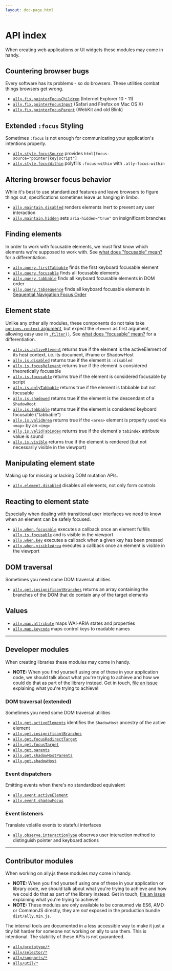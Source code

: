```yaml
---
layout: doc-page.html
---
```


# API index

When creating web applications or UI widgets these modules may come in handy.


## Countering browser bugs

Every software has its problems - so do browsers. These utilities combat things browsers get wrong.

* [`ally.fix.pointerFocusChildren`](fix/pointer-focus-children.md) (Internet Explorer 10 - 11)
* [`ally.fix.pointerFocusInput`](fix/pointer-focus-input.md) (Safari and Firefox on Mac OS X)
* [`ally.fix.pointerFocusParent`](fix/pointer-focus-parent.md) (WebKit and old Blink)


## Extended `:focus` Styling

Sometimes `:focus` is not enough for communicating your application's intentions properly.

* [`ally.style.focusSource`](style/focus-source.md) provides `html[focus-source="pointer|key|script"]`
* [`ally.style.focusWithin`](style/focus-within.md) polyfills `:focus-within` with `.ally-focus-within`


## Altering browser focus behavior

While it's best to use standardized features and leave browsers to figure things out, specifications sometimes leave us hanging in limbo.

* [`ally.maintain.disabled`](maintain/disabled.md) renders elements inert to prevent any user interaction
* [`ally.maintain.hidden`](maintain/hidden.md) sets `aria-hidden="true"` on insignificant branches


## Finding elements

In order to work with focusable elements, we must first know which elements we're supposed to work with. See [what does "focusable" mean?](../what-is-focusable.md) for a differentiation.

* [`ally.query.firstTabbable`](query/first-tabbable.md) finds the first keyboard focusable element
* [`ally.query.focusable`](query/focusable.md) finds all focusable elements
* [`ally.query.tabbable`](query/tabbable.md) finds all keyboard focusable elements in DOM order
* [`ally.query.tabsequence`](query/tabsequence.md) finds all keyboard focusable elements in [Sequential Navigation Focus Order](../../concepts.md#Sequential-navigation-focus-order)


## Element state

Unlike any other ally modules, these components do not take take [`options.context` argument](concepts.md#Single-options-argument), but expect the `element` as first argument, allowing easy use in [`.filter()`](https://developer.mozilla.org/en-US/docs/Web/JavaScript/Reference/Global_Objects/Array/filter). See [what does "focusable" mean?](../what-is-focusable.md) for a differentiation.

* [`ally.is.activeElement`](is/active-element.md) returns true if the element is the activeElement of its host context, i.e. its document, iFrame or ShadowHost
* [`ally.is.disabled`](is/disabled.md) returns true if the element is `:disabled`
* [`ally.is.focusRelevant`](is/focus-relevant.md) returns true if the element is considered theoretically focusable
* [`ally.is.focusable`](is/focusable.md) returns true if the element is considered focusable by script
* [`ally.is.onlyTabbable`](is/only-tabbable.md) returns true if the element is tabbable but not focusable
* [`ally.is.shadowed`](is/shadowed.md) returns true if the element is the descendant of a `ShadowRoot`
* [`ally.is.tabbable`](is/tabbable.md) returns true if the element is considered keyboard focusable ("tabbable")
* [`ally.is.validArea`](is/valid-area.md) returns true if the `<area>` element is properly used via `<map>` by an `<img>`
* [`ally.is.validTabindex`](is/valid-tabindex.md) returns true if the element's `tabindex` attribute value is sound
* [`ally.is.visible`](is/visible.md) returns true if the element is rendered (but not necessarily visible in the viewport)


## Manipulating element state

Making up for missing or lacking DOM mutation APIs.

* [`ally.element.disabled`](element/disabled.md) disables all elements, not only form controls


## Reacting to element state

Especially when dealing with transitional user interfaces we need to know when an element can be safely focused.

* [`ally.when.focusable`](when/focusable.md) executes a callback once an element fulfills [`ally.is.focusable`](is/focusable.md) and is visible in the viewport
* [`ally.when.key`](when/key.md) executes a callback when a given key has been pressed
* [`ally.when.visibleArea`](when/visible-area.md) executes a callback once an element is visible in the viewport


## DOM traversal

Sometimes you need some DOM traversal utilities

* [`ally.get.insignificantBranches`](get/insignificant-branches.md) returns an array containing the branches of the DOM that do contain any of the target elements


## Values

* [`ally.map.attribute`](map/attribute.md) maps WAI-ARIA states and properties
* [`ally.map.keycode`](map/keycode.md) maps control keys to readable names


---

## Developer modules

When creating libraries these modules may come in handy.

* **NOTE:** When you find yourself using one of these in your application code, we should talk about what you're trying to achieve and how we could do that as part of the library instead. Get in touch, [file an issue](https://github.com/medialize/ally.js/issues) explaining what you're trying to achieve!


### DOM traversal (extended)

Sometimes you need some DOM traversal utilities

* [`ally.get.activeElements`](get/active-elements.md) identifies the `ShadowHost` ancestry of the active element
* [`ally.get.insignificantBranches`](get/insignificant-branches.md)
* [`ally.get.focusRedirectTarget`](get/focus-redirect-target.md)
* [`ally.get.focusTarget`](get/focus-target.md)
* [`ally.get.parents`](get/parents.md)
* [`ally.get.shadowHostParents`](get/shadow-host-parents.md)
* [`ally.get.shadowHost`](get/shadow-host.md)


### Event dispatchers

Emitting events when there's no standardized equivalent

* [`ally.event.activeElement`](event/active-element.md)
* [`ally.event.shadowFocus`](event/shadow-focus.md)


### Event listeners

Translate volatile events to stateful interfaces

* [`ally.observe.interactionType`](observe/interaction-type.md) observes user interaction method to distinguish pointer and keyboard actions


---

## Contributor modules

When working on ally.js these modules may come in handy.

* **NOTE:** When you find yourself using one of these in your application or library code, we should talk about what you're trying to achieve and how we could do that as part of the library instead. Get in touch, [file an issue](https://github.com/medialize/ally.js/issues) explaining what you're trying to achieve!
* **NOTE:** These modules are only available to be consumed via ES6, AMD or CommonJS directly, they are *not* exposed in the production bundle `dist/ally.min.js`.

The internal tools are documented in a less accessible way to make it just a tiny bit harder for someone not working on ally to use them. This is intentional. The stability of these APIs is not guaranteed.

* [`ally/prototype/*`](prototype.md)
* [`ally/selector/*`](selector.md)
* [`ally/supports/*`](supports.md)
* [`ally/util/*`](util.md)

